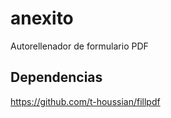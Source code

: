 # anexito

Autorellenador de formulario PDF

## Dependencias

https://github.com/t-houssian/fillpdf
